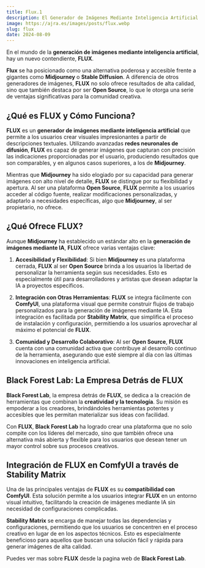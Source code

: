 ```yaml
---
title: Flux.1
description: El Generador de Imágenes Mediante Inteligencia Artificial de Black Forest Lab. que Desafía a Midjourney
image: https://ajra.es/images/posts/flux.webp
slug: flux
date: 2024-08-09
---
```



En el mundo de la **generación de imágenes mediante inteligencia artificial**, hay un nuevo contendiente, **FLUX**.

**Flux** se ha posicionado como una alternativa poderosa y accesible frente a gigantes como **Midjourney** o **Stable Diffusion**. A diferencia de otros generadores de imágenes, **FLUX** no solo ofrece resultados de alta calidad, sino que también destaca por ser **Open Source**, lo que le otorga una serie de ventajas significativas para la comunidad creativa.

## ¿Qué es FLUX y Cómo Funciona?

**FLUX** es un **generador de imágenes mediante inteligencia artificial** que permite a los usuarios crear visuales impresionantes a partir de descripciones textuales. Utilizando avanzadas **redes neuronales de difusión**, **FLUX** es capaz de generar imágenes que capturan con precisión las indicaciones proporcionadas por el usuario, produciendo resultados que son comparables, y en algunos casos superiores, a los de **Midjourney**.

Mientras que **Midjourney** ha sido elogiado por su capacidad para generar imágenes con alto nivel de detalle, **FLUX** se distingue por su flexibilidad y apertura. Al ser una plataforma **Open Source**, **FLUX** permite a los usuarios acceder al código fuente, realizar modificaciones personalizadas, y adaptarlo a necesidades específicas, algo que **Midjourney**, al ser propietario, no ofrece.

## ¿Qué Ofrece FLUX?

Aunque **Midjourney** ha establecido un estándar alto en la **generación de imágenes mediante IA**, **FLUX** ofrece varias ventajas clave:

1. **Accesibilidad y Flexibilidad**: Si bien **Midjourney** es una plataforma cerrada, **FLUX** al ser **Open Source** brinda a los usuarios la libertad de personalizar la herramienta según sus necesidades. Esto es especialmente útil para desarrolladores y artistas que desean adaptar la IA a proyectos específicos.

2. **Integración con Otras Herramientas**: **FLUX** se integra fácilmente con **ComfyUI**, una plataforma visual que permite construir flujos de trabajo personalizados para la generación de imágenes mediante IA. Esta integración es facilitada por **Stability Matrix**, que simplifica el proceso de instalación y configuración, permitiendo a los usuarios aprovechar al máximo el potencial de **FLUX**.

3. **Comunidad y Desarrollo Colaborativo**: Al ser **Open Source**, **FLUX** cuenta con una comunidad activa que contribuye al desarrollo continuo de la herramienta, asegurando que esté siempre al día con las últimas innovaciones en inteligencia artificial.

## Black Forest Lab: La Empresa Detrás de FLUX

**Black Forest Lab**, la empresa detrás de **FLUX**, se dedica a la creación de herramientas que combinan la **creatividad y la tecnología**. Su misión es empoderar a los creadores, brindándoles herramientas potentes y accesibles que les permitan materializar sus ideas con facilidad.

Con **FLUX**, **Black Forest Lab** ha logrado crear una plataforma que no solo compite con los líderes del mercado, sino que también ofrece una alternativa más abierta y flexible para los usuarios que desean tener un mayor control sobre sus procesos creativos.

## Integración de FLUX en ComfyUI a través de Stability Matrix

Una de las principales ventajas de **FLUX** es su **compatibilidad con ComfyUI**. Esta solución permite a los usuarios integrar **FLUX** en un entorno visual intuitivo, facilitando la creación de imágenes mediante IA sin necesidad de configuraciones complicadas.

**Stability Matrix** se encarga de manejar todas las dependencias y configuraciones, permitiendo que los usuarios se concentren en el proceso creativo en lugar de en los aspectos técnicos. Esto es especialmente beneficioso para aquellos que buscan una solución fácil y rápida para generar imágenes de alta calidad.


Puedes ver mas sobre **FLUX** desde la pagina web de **Black Forest Lab**.
